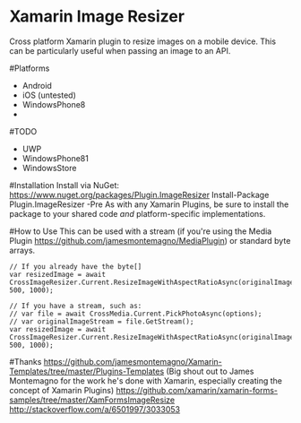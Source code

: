 # Xamarin Image Resizer
Cross platform Xamarin plugin to resize images on a mobile device.  This can be particularly useful when passing an image to an API.

#Platforms
 - Android
 - iOS (untested)
 - WindowsPhone8
 - 
 
#TODO
 - UWP
 - WindowsPhone81
 - WindowsStore

#Installation
Install via NuGet: https://www.nuget.org/packages/Plugin.ImageResizer
    Install-Package Plugin.ImageResizer -Pre
As with any Xamarin Plugins, be sure to install the package to your shared code _and_ platform-specific implementations.

#How to Use
This can be used with a stream (if you're using the Media Plugin https://github.com/jamesmontemagno/MediaPlugin) or standard byte arrays.

    // If you already have the byte[]
    var resizedImage = await CrossImageResizer.Current.ResizeImageWithAspectRatioAsync(originalImageBytes, 500, 1000);
    
    // If you have a stream, such as:
    // var file = await CrossMedia.Current.PickPhotoAsync(options);
    // var originalImageStream = file.GetStream();
    var resizedImage = await CrossImageResizer.Current.ResizeImageWithAspectRatioAsync(originalImageStream, 500, 1000);



#Thanks
https://github.com/jamesmontemagno/Xamarin-Templates/tree/master/Plugins-Templates (Big shout out to James Montemagno for the work he's done with Xamarin, especially creating the concept of Xamarin Plugins)
https://github.com/xamarin/xamarin-forms-samples/tree/master/XamFormsImageResize
http://stackoverflow.com/a/6501997/3033053
